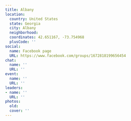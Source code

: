 ```yaml
---
title: Albany
location:
  country: United States
  state: Georgia
  city: Albany
  neighborhood: 
  coordinates: 42.651167, -73.754968
  plusCode: ''
social:
  name: Facebook page
  URL: https://www.facebook.com/groups/1672818199656454
chat:
  name: ''
  URL: ''
event:
  name: ''
  URL: ''
leaders:
- name: ''
  URL: ''
photos:
  old: 
  cover: ''
---
```

